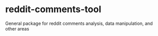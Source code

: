 # reddit-comments-tool
General package for reddit comments analysis, data manipulation, and other areas
